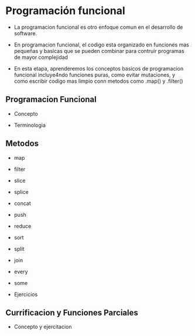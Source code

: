 # Programación funcional

  - La programacion funcional es otro enfoque comun en el desarrollo de software. 
  - En programacion funcional, el codigo esta organizado en funciones mas pequeñas y basicas que se pueden combinar para contruir programas de mayor complejidad

  - En esta etapa, aprenderemos los conceptos basicos de programacion funcional incluye4ndo funciones puras, como evitar mutaciones, y como escribir codigo mas limpio conn metodos como .map() y .filter()



## Programacion Funcional

  - Concepto

  - Terminologia

## Metodos

  - map

  - filter

  - slice

  - splice

  - concat

  - push 

  - reduce 

  - sort

  - split

  - join

  - every

  - some

  - Ejercicios

## Currificacion y Funciones Parciales

  - Concepto y ejercitacion





  